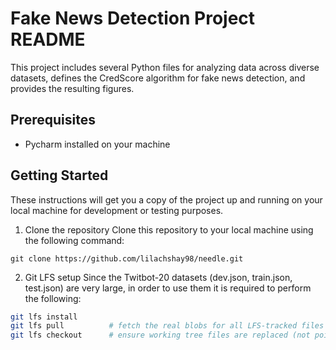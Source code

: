 # Fake News Detection Project README

This project includes several Python files for analyzing data across diverse datasets, defines the CredScore algorithm for fake news detection,
and provides the resulting figures.

## Prerequisites

* Pycharm installed on your machine

## Getting Started

These instructions will get you a copy of the project up and running on your local machine for development or testing purposes.
1. Clone the repository
   Clone this repository to your local machine using the following command:

  ```
  git clone https://github.com/lilachshay98/needle.git
  ```
2. Git LFS setup
   Since the Twitbot-20 datasets (dev.json, train.json, test.json) are very large, in order to use them it is required to perform the following:
  ```bash
  git lfs install
  git lfs pull          # fetch the real blobs for all LFS-tracked files
  git lfs checkout      # ensure working tree files are replaced (not pointer stubs)






